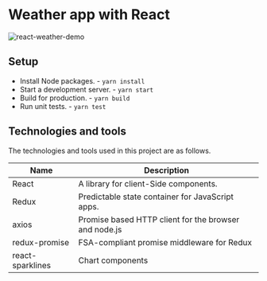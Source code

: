 
# Weather app with React

![react-weather-demo](https://user-images.githubusercontent.com/13275149/30088717-0ee8c484-9276-11e7-8916-8d8e57466258.png)

## Setup

- Install Node packages. -  `yarn install`
- Start a development server. - `yarn start`
- Build for production. - `yarn build`
- Run unit tests. - `yarn test`

## Technologies and tools

The technologies and tools used in this project are as follows.

| **Name** | **Description** |
| -------- | --------------- |
| React | A library for client-Side components. |
| Redux | Predictable state container for JavaScript apps. |
| axios | Promise based HTTP client for the browser and node.js |
| redux-promise | FSA-compliant promise middleware for Redux |
| react-sparklines | Chart components |
